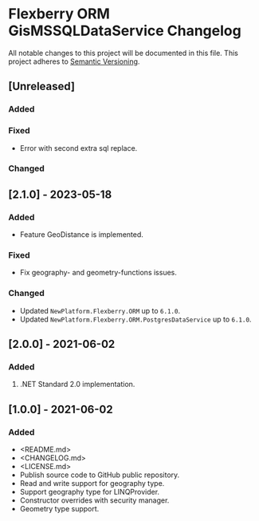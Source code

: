 # Flexberry ORM GisMSSQLDataService Changelog
All notable changes to this project will be documented in this file.
This project adheres to [Semantic Versioning](http://semver.org/).

## [Unreleased]
### Added

### Fixed
- Error with second extra sql replace.

### Changed

## [2.1.0] - 2023-05-18
### Added
- Feature GeoDistance is implemented.

### Fixed
- Fix geography- and geometry-functions issues.

### Changed
- Updated `NewPlatform.Flexberry.ORM` up to `6.1.0`.
- Updated `NewPlatform.Flexberry.ORM.PostgresDataService` up to `6.1.0`.

## [2.0.0] - 2021-06-02

### Added

1. .NET Standard 2.0 implementation.

## [1.0.0] - 2021-06-02

### Added

* <README.md>
* <CHANGELOG.md>
* <LICENSE.md>
* Publish source code to GitHub public repository.
* Read and write support for geography type.
* Support geography type for LINQProvider.
* Constructor overrides with security manager.
* Geometry type support.

